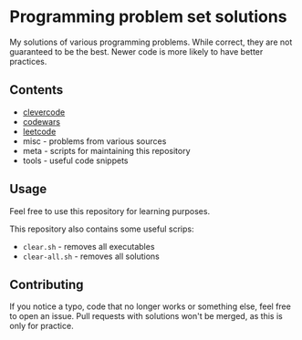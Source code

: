 # Programming problem set solutions

My solutions of various programming problems. While correct, they are not guaranteed to be the best.
Newer code is more likely to have better practices.

## Contents

* [clevercode](https://clevercode.lv/)
* [codewars](https://www.codewars.com/)
* [leetcode](https://leetcode.com/)
* misc - problems from various sources
* meta - scripts for maintaining this repository
* tools - useful code snippets

## Usage

Feel free to use this repository for learning purposes.

This repository also contains some useful scrips:
* `clear.sh` - removes all executables
* `clear-all.sh` - removes all solutions

## Contributing

If you notice a typo, code that no longer works or something else, feel free to open an issue.
Pull requests with solutions won't be merged, as this is only for practice.
